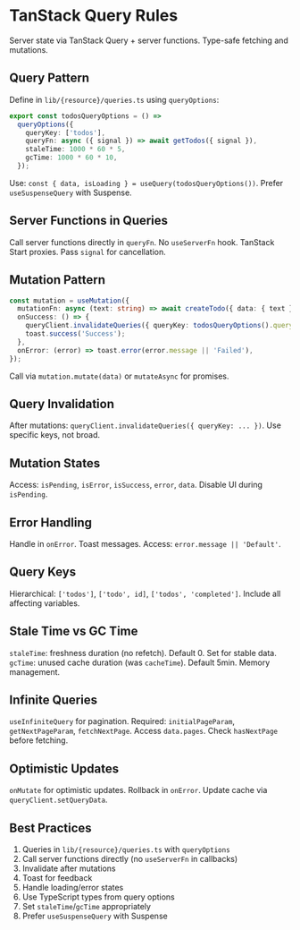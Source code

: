 # TanStack Query Rules

Server state via TanStack Query + server functions. Type-safe fetching and mutations.

## Query Pattern

Define in `lib/{resource}/queries.ts` using `queryOptions`:

```typescript
export const todosQueryOptions = () =>
  queryOptions({
    queryKey: ['todos'],
    queryFn: async ({ signal }) => await getTodos({ signal }),
    staleTime: 1000 * 60 * 5,
    gcTime: 1000 * 60 * 10,
  });
```

Use: `const { data, isLoading } = useQuery(todosQueryOptions())`. Prefer `useSuspenseQuery` with Suspense.

## Server Functions in Queries

Call server functions directly in `queryFn`. No `useServerFn` hook. TanStack Start proxies. Pass `signal` for cancellation.

## Mutation Pattern

```typescript
const mutation = useMutation({
  mutationFn: async (text: string) => await createTodo({ data: { text } }),
  onSuccess: () => {
    queryClient.invalidateQueries({ queryKey: todosQueryOptions().queryKey });
    toast.success('Success');
  },
  onError: (error) => toast.error(error.message || 'Failed'),
});
```

Call via `mutation.mutate(data)` or `mutateAsync` for promises.

## Query Invalidation

After mutations: `queryClient.invalidateQueries({ queryKey: ... })`. Use specific keys, not broad.

## Mutation States

Access: `isPending`, `isError`, `isSuccess`, `error`, `data`. Disable UI during `isPending`.

## Error Handling

Handle in `onError`. Toast messages. Access: `error.message || 'Default'`.

## Query Keys

Hierarchical: `['todos']`, `['todo', id]`, `['todos', 'completed']`. Include all affecting variables.

## Stale Time vs GC Time

`staleTime`: freshness duration (no refetch). Default 0. Set for stable data.
`gcTime`: unused cache duration (was `cacheTime`). Default 5min. Memory management.

## Infinite Queries

`useInfiniteQuery` for pagination. Required: `initialPageParam`, `getNextPageParam`, `fetchNextPage`. Access `data.pages`. Check `hasNextPage` before fetching.

## Optimistic Updates

`onMutate` for optimistic updates. Rollback in `onError`. Update cache via `queryClient.setQueryData`.

## Best Practices

1. Queries in `lib/{resource}/queries.ts` with `queryOptions`
2. Call server functions directly (no `useServerFn` in callbacks)
3. Invalidate after mutations
4. Toast for feedback
5. Handle loading/error states
6. Use TypeScript types from query options
7. Set `staleTime`/`gcTime` appropriately
8. Prefer `useSuspenseQuery` with Suspense
